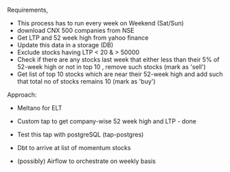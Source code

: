 Requirements,
- This process has to run every week on Weekend (Sat/Sun)
- download CNX 500 companies from NSE 
- Get LTP and 52 week high from yahoo finance 
- Update this data in a storage (DB)
- Exclude stocks having LTP < 20 & > 50000
- Check if there are any stocks last week that either less than their 5% of 52-week high or not in top 10 , remove such stocks (mark as 'sell') 
- Get list of top 10 stocks which are near their 52-week high and add such that total no of stocks remains 10 (mark as 'buy')

Approach: 

* Meltano for ELT

* Custom tap to get company-wise 52 week high and LTP - done
* Test this tap with postgreSQL (tap-postgres) 
* Dbt to arrive at list of momentum stocks
* (possibly) Airflow to orchestrate on weekly basis